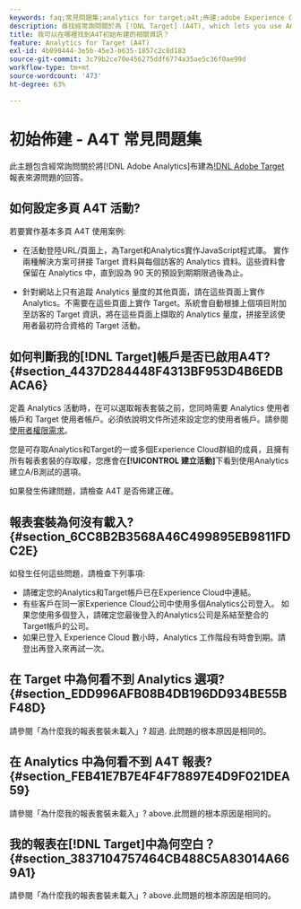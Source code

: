 ```yaml
---
keywords: faq;常見問題集;analytics for target;a4t;佈建;adobe Experience Cloud
description: 尋找經常詢問關於為 [!DNL Target] (A4T), which lets you use Analytics reporting for [!DNL Target] 活動布建Analytics問題的回答。
title: 我可以在哪裡找到A4T初始布建的相關資訊？
feature: Analytics for Target (A4T)
exl-id: 4b098444-3e5b-45e3-b635-1857c2c8d183
source-git-commit: 3c79b2ce70e456275ddf6774a35ae5c36f0ae99d
workflow-type: tm+mt
source-wordcount: '473'
ht-degree: 63%

---
```


# 初始佈建 - A4T 常見問題集

此主題包含經常詢問關於將[!DNL Adobe Analytics]布建為[!DNL Adobe Target](A4T)報表來源問題的回答。

## 如何設定多頁 A4T 活動?

若要實作基本多頁 A4T 使用案例:

* 在活動登陸URL/頁面上，為Target和Analytics實作JavaScript程式庫。 實作兩種解決方案可拼接 Target 資料與每個訪客的 Analytics 資料。這些資料會保留在 Analytics 中，直到設為 90 天的預設到期期限過後為止。

* 針對網站上只有追蹤 Analytics 量度的其他頁面，請在這些頁面上實作 Analytics。不需要在這些頁面上實作 Target。系統會自動根據上個項目附加至訪客的 Target 資訊，將在這些頁面上擷取的 Analytics 量度，拼接至該使用者最初符合資格的 Target 活動。

## 如何判斷我的[!DNL Target]帳戶是否已啟用A4T? {#section_4437D284448F4313BF953D4B6EDBACA6}

定義 Analytics 活動時，在可以選取報表套裝之前，您同時需要 Analytics 使用者帳戶和 Target 使用者帳戶。必須依說明文件所述來設定您的使用者帳戶。請參閱[使用者權限需求](/help/c-integrating-target-with-mac/a4t/account-reqs.md#concept_4BC06CAB00BF46FF9362AFE98656B083)。

您是可存取Analytics和Target的一或多個Experience Cloud群組的成員，且擁有所有報表套裝的存取權，您應會在&#x200B;**[!UICONTROL 建立活動]**&#x200B;下看到使用Analytics建立A/B測試的選項。

如果發生佈建問題，請檢查 A4T 是否佈建正確。

## 報表套裝為何沒有載入? {#section_6CC8B2B3568A46C499895EB9811FDC2E}

如發生任何這些問題，請檢查下列事項:

* 請確定您的Analytics和Target帳戶已在Experience Cloud中連結。
* 有些客戶在同一家Experience Cloud公司中使用多個Analytics公司登入。 如果您使用多個登入，請確定您最後登入的Analytics公司是系結至整合的Target帳戶的公司。
* 如果已登入 Experience Cloud 數小時，Analytics 工作階段有時會到期。請登出再登入來再試一次。

## 在 Target 中為何看不到 Analytics 選項? {#section_EDD996AFB08B4DB196DD934BE55BF48D}

請參閱「為什麼我的報表套裝未載入」? 超過. 此問題的根本原因是相同的。

## 在 Analytics 中為何看不到 A4T 報表? {#section_FEB41E7B7E4F4F78897E4D9F021DEA59}

請參閱「為什麼我的報表套裝未載入」? above.此問題的根本原因是相同的。

## 我的報表在[!DNL Target]中為何空白？ {#section_3837104757464CB488C5A83014A669A1}

請參閱「為什麼我的報表套裝未載入」? above.此問題的根本原因是相同的。
